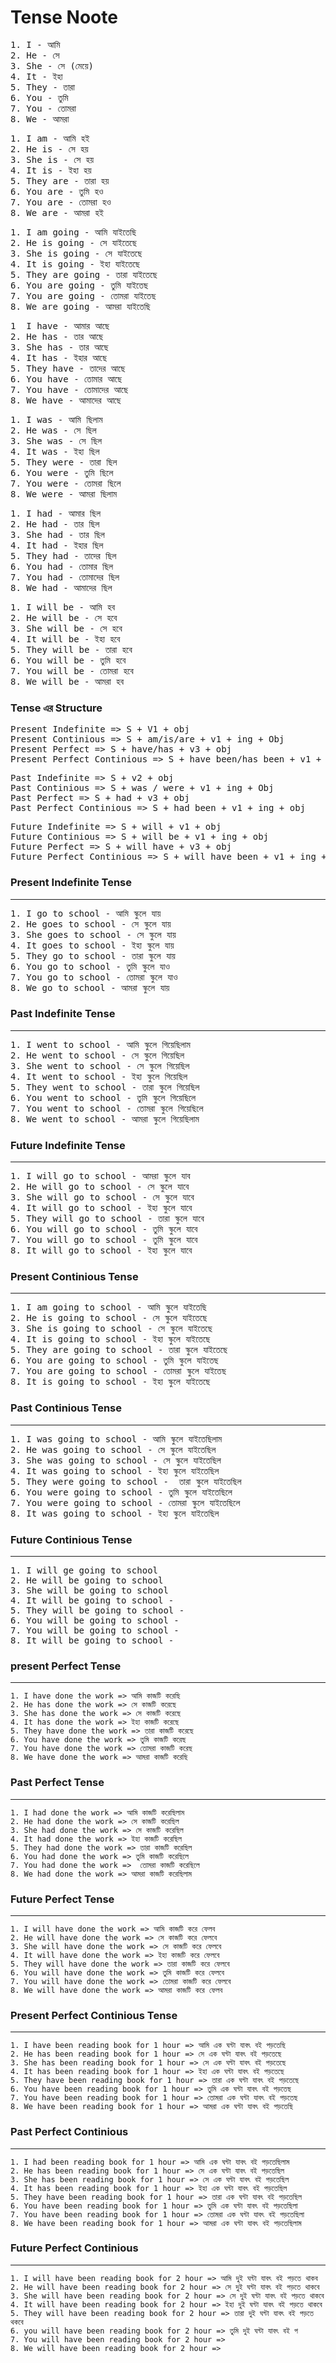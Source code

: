 # Tense Noote

<pre>
1. I - আমি
2. He - সে
3. She - সে (মেয়ে)
4. It - ইহা
5. They - তারা
6. You - তুমি
7. You - তোমরা
8. We - আমরা
</pre>

<pre>
1. I am - আমি হই
2. He is - সে হয়
3. She is - সে হয়
4. It is - ইহা হয়
5. They are - তারা হয়
6. You are - তুমি হও
7. You are - তোমরা হও
8. We are - আমরা হই
</pre>
<pre>
1. I am going - আমি যাইতেছি 
2. He is going - সে যাইতেছে 
3. She is going - সে যাইতেছে 
4. It is going - ইহা যাইতেছে 
5. They are going - তারা যাইতেছে 
6. You are going - তুমি যাইতেছ
7. You are going - তোমরা যাইতেছ 
8. We are going - আমরা যাইতেছি
</pre>
<pre>
1  I have - আমার আছে
2. He has - তার আছে
3. She has - তার আছে
4. It has - ইহার আছে
5. They have - তাদের আছে
6. You have - তোমার আছে
7. You have - তোমাদের আছে
8. We have - আমাদের আছে 
</pre>
<pre>
1. I was - আমি ছিলাম
2. He was - সে ছিল
3. She was - সে ছিল
4. It was - ইহা ছিল
5. They were - তারা ছিল
6. You were - তুমি ছিলে
7. You were - তোমরা ছিলে
8. We were - আমরা ছিলাম
</pre>

<pre>
1. I had - আমার ছিল
2. He had - তার ছিল
3. She had - তার ছিল
4. It had - ইহার ছিল
5. They had - তাদের ছিল
6. You had - তোমার ছিল
7. You had - তোমাদের ছিল
8. We had - আমাদের ছিল
</pre>

<pre>
1. I will be - আমি হব
2. He will be - সে হবে
3. She will be - সে হবে
4. It will be - ইহা হবে
5. They will be - তারা হবে
6. You will be - তুমি হবে
7. You will be - তোমরা হবে
8. We will be - আমরা হব
</pre>

### Tense এর Structure

<pre>
Present Indefinite => S + V1 + obj
Present Continious => S + am/is/are + v1 + ing + Obj
Present Perfect => S + have/has + v3 + obj
Present Perfect Continious => S + have been/has been + v1 + ing + obj
</pre>
<pre>
Past Indefinite => S + v2 + obj
Past Continious => S + was / were + v1 + ing + Obj
Past Perfect => S + had + v3 + obj
Past Perfect Continious => S + had been + v1 + ing + obj
</pre>

<pre>
Future Indefinite => S + will + v1 + obj
Future Continious => S + will be + v1 + ing + obj
Future Perfect => S + will have + v3 + obj
Future Perfect Continious => S + will have been + v1 + ing + obj
</pre>

### Present Indefinite Tense

---

<pre>
1. I go to school - আমি স্কুলে যায়
2. He goes to school - সে স্কুলে যায়
3. She goes to school - সে স্কুলে যায়  
4. It goes to school - ইহা স্কুলে যায় 
5. They go to school - তারা স্কুলে যায় 
6. You go to school - তুমি স্কুলে যাও 
7. You go to school - তোমরা স্কুলে যাও 
8. We go to school - আমরা স্কুলে যায়
</pre>

### Past Indefinite Tense

---

<pre>
1. I went to school - আমি স্কুলে গিয়েছিলাম 
2. He went to school - সে স্কুলে গিয়েছিল 
3. She went to school - সে স্কুলে গিয়েছিল 
4. It went to school - ইহা স্কুলে গিয়েছিল 
5. They went to school - তারা স্কুলে গিয়েছিল 
6. You went to school - তুমি স্কুলে গিয়েছিলে 
7. You went to school - তোমরা স্কুলে গিয়েছিলে 
8. We went to school - আমরা স্কুলে গিয়েছিলাম 
</pre>

### Future Indefinite Tense

---

<pre>
1. I will go to school - আমরা স্কুলে যাব 
2. He will go to school - সে স্কুলে যাবে
3. She will go to school - সে স্কুলে যাবে
4. It will go to school - ইহা স্কুলে যাবে 
5. They will go to school - তারা স্কুলে যাবে 
6. You will go to school - তুমি স্কুলে যাবে 
7. You will go to school - তুমি স্কুলে যাবে 
8. It will go to school - ইহা স্কুলে যাবে 
</pre>

### Present Continious Tense

---

<pre>
1. I am going to school - আমি স্কুলে যাইতেছি 
2. He is going to school - সে স্কুলে যাইতেছে 
3. She is going to school - সে স্কুলে যাইতেছে 
4. It is going to school - ইহা স্কুলে যাইতেছে 
5. They are going to school - তারা স্কুলে যাইতেছে 
6. You are going to school - তুমি স্কুলে যাইতেছ 
7. You are going to school - তোমরা স্কুলে যাইতেছ 
8. It is going to school - ইহা স্কুলে যাইতেছে 
</pre>

### Past Continious Tense

---

<pre>
1. I was going to school - আমি স্কুলে যাইতেছিলাম 
2. He was going to school - সে স্কুলে যাইতেছিল 
3. She was going to school - সে স্কুলে যাইতেছিল 
4. It was going to school - ইহা স্কুলে যাইতেছিল 
5. They were going to school -  তারা স্কুলে যাইতেছিল 
6. You were going to school - তুমি স্কুলে যাইতেছিলে 
7. You were going to school - তোমরা স্কুলে যাইতেছিলে 
8. It was going to school - ইহা স্কুলে যাইতেছিল 
</pre>

### Future Continious Tense

---

<pre>
1. I will ge going to school 
2. He will be going to school 
3. She will be going to school 
4. It will be going to school -
5. They will be going to school - 
6. You will be going to school -
7. You will be going to school -
8. It will be going to school -
</pre>

### present Perfect Tense

---

```
1. I have done the work => আমি কাজটি করেছি
2. He has done the work => সে কাজটি করেছে
3. She has done the work => সে কাজটি করেছে
4. It has done the work => ইহা কাজটি করেছে
5. They have done the work => তারা কাজটি করেছে
6. You have done the work => তুমি কাজটি করেছ
7. You have done the work => তোমরা কাজটি করেছ
8. We have done the work => আমরা কাজটি করেছি
```

### Past Perfect Tense

---

```
1. I had done the work => আমি কাজটি করেছিলাম
2. He had done the work => সে কাজটি করেছিল
3. She had done the work => সে কাজটি করেছিল
4. It had done the work => ইহা কাজটি করেছিল
5. They had done the work => তারা কাজটি করেছিল
6. You had done the work => তুমি কাজটি করেছিলে
7. You had done the work =>  তোমরা কাজটি করেছিলে
8. We had done the work => আমরা কাজটি করেছিলাম
```

### Future Perfect Tense

---

```
1. I will have done the work => আমি কাজটি করে ফেলব
2. He will have done the work => সে কাজটি করে ফেলবে
3. She will have done the work => সে কাজটি করে ফেলবে
4. It will have done the work => ইহা কাজটি করে ফেলবে
5. They will have done the work => তারা কাজটি করে ফেলবে
6. You will have done the work => তুমি কাজটি করে ফেলবে
7. You will have done the work => তোমরা কাজটি করে ফেলবে
8. We will have done the work => আমরা কাজটি করে ফেলব
```

### Present Perfect Continious Tense

---

```
1. I have been reading book for 1 hour => আমি এক ঘন্টা যাবৎ বই পড়তেছি
2. He has been reading book for 1 hour => সে এক ঘন্টা যাবৎ বই পড়তেছে
3. She has been reading book for 1 hour => সে এক ঘন্টা যাবৎ বই পড়তেছে
4. It has been reading book for 1 hour => ইহা এক ঘন্টা যাবৎ বই পড়তেছে
5. They have been reading book for 1 hour => তারা এক ঘন্টা যাবৎ বই পড়তেছে
6. You have been reading book for 1 hour => তুমি এক ঘন্টা যাবৎ বই পড়তেছ
7. You have been reading book for 1 hour => তোমরা এক ঘন্টা যাবৎ বই পড়তেছ
8. We have been reading book for 1 hour => আমরা এক ঘন্টা যাবৎ বই পড়তেছি
```

### Past Perfect Continious

---

```
1. I had been reading book for 1 hour => আমি এক ঘন্টা যাবৎ বই পড়তেছিলাম
2. He has been reading book for 1 hour => সে এক ঘন্টা যাবৎ বই পড়তেছিল
3. She has been reading book for 1 hour => সে এক ঘন্টা যাবৎ বই পড়তেছিল
4. It has been reading book for 1 hour => ইহা এক ঘন্টা যাবৎ বই পড়তেছিল
5. They have been reading book for 1 hour => তারা এক ঘন্টা যাবৎ বই পড়তেছিল
6. You have been reading book for 1 hour => তুমি এক ঘন্টা যাবৎ বই পড়তেছিলা
7. You have been reading book for 1 hour => তোমরা এক ঘন্টা যাবৎ বই পড়তেছিলা
8. We have been reading book for 1 hour => আমরা এক ঘন্টা যাবৎ বই পড়তেছিলাম
```

### Future Perfect Continious

---

```
1. I will have been reading book for 2 hour => আমি দুই ঘন্টা যাবৎ বই পড়তে থাকব
2. He will have been reading book for 2 hour => সে দুই ঘন্টা যাবৎ বই পড়তে থাকবে
3. She will have been reading book for 2 hour => সে দুই ঘন্টা যাবৎ বই পড়তে থাকবে
4. It will have been reading book for 2 hour => ইহা দুই ঘন্টা যাবৎ বই পড়তে থাকবে
5. They will have been reading book for 2 hour => তারা দুই ঘন্টা যাবৎ বই পড়তে থকবে
6. you will have been reading book for 2 hour => তুমি দুই ঘন্টা যাবৎ বই প
7. You will have been reading book for 2 hour =>
8. We will have been reading book for 2 hour =>
```

```

```
